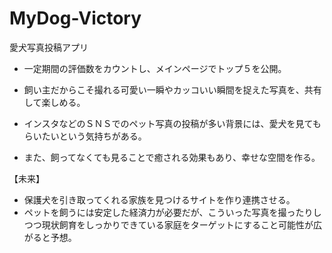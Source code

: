 # MyDog-Victory

愛犬写真投稿アプリ

- 一定期間の評価数をカウントし、メインページでトップ５を公開。
- 飼い主だからこそ撮れる可愛い一瞬やカッコいい瞬間を捉えた写真を、共有して楽しめる。

- インスタなどのＳＮＳでのペット写真の投稿が多い背景には、愛犬を見てもらいたいという気持ちがある。
- また、飼ってなくても見ることで癒される効果もあり、幸せな空間を作る。


【未来】

- 保護犬を引き取ってくれる家族を見つけるサイトを作り連携させる。
- ペットを飼うには安定した経済力が必要だが、こういった写真を撮ったりしつつ現状飼育をしっかりできている家庭をターゲットにすること可能性が広がると予想。

